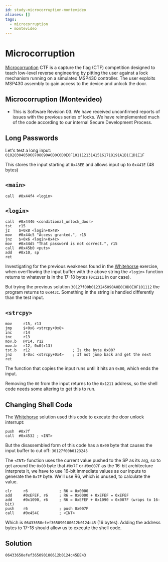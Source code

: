 ```yaml
---
id: study-microcorruption-montevideo
aliases: []
tags:
  - microcorruption
  - montevideo
---
```


# Microcorruption

[Microcorruption](https://www.microcorruption.com) CTF is a capture the flag (CTF) competition designed to teach
low-level reverse engineering by pitting the user against a lock mechanism
running on a simulated MSP430 controller. The user exploits MSP430 assembly
to gain access to the device and unlock the door.

## Microcorruption (Montevideo)

- This is Software Revision 03. We have received unconfirmed reports
  of issues with the previous series of locks. We have reimplemented
  much of the code according to our internal Secure Development
  Process.

## Long Passwords

Let's test a long input: `0102030405060708090A0B0C0D0E0F101112131415161718191A1B1C1D1E1F`

This stores the input starting at `0x43EE` and allows input up to `0x441E` (48 bytes)

## `<main>`

```assembly
call  #0x44f4 <login>
```

## `<login>`

```assembly
call  #0x4446 <conditional_unlock_door>
tst   r15
jz    $+0x8 <login+0x48>
mov   #0x44c5 "Access granted.", r15
jnz   $+0x6 <login+0x4c>
mov   #0x44d5 "That password is not correct.", r15
call  #0x45b0 <puts>
add   #0x10, sp
ret
```

Investigating for the previous weakness found in the [Whitehorse](https://bryan-melanson.github.io/blog/articles/microcorruption-06-whitehorse.html) exercise, when
overflowing the input buffer with the above string the `<login>` function
returns to whatever is in the 17-18 bytes (`0x1211` in our case).

But trying the previous solution `30127f00b0123245090A0B0C0D0E0F101112` the program
returns to `0x443C`. Something in the string is handled differently than the
test input.

## `<strcpy>`

```assembly
mov     r15, r13
jmp     $+0x6 <strcpy+0x8>
inc     r14
inc     r13
mov.b   @r14, r12
mov.b   r12, 0x0(r13)
tst.b   r12                   ; Is the byte 0x00?
jnz     $-0xc <strcpy+0x4>    ; If not jump back and get the next
ret
```

The function that copies the input runs until it hits an `0x00`, which ends the input.

Removing the `00` from the input returns to the `0x1211` address, so the shell code
needs some altering to get this to run.

## Changing Shell Code

The [Whitehorse](https://bryan-melanson.github.io/blog/articles/microcorruption-06-whitehorse.html) solution used this code to execute the door unlock interrupt:

```assembly
push  #0x7f
call  #0x4532 ; <INT>
```

But the disassembled form of this code has a `0x00` byte that causes the input
buffer to cut off: `30127f00b0123245`

The `<INT>` function uses the current value pushed to the SP as its arg, so to
get around the `0x00` byte that `#0x7F` or `#0x007F` as the 16-bit architecture
interprets it, we have to use 16-bit immediate values as our inputs to generate
the `0x7F` byte. We'll use R6, which is unused, to calculate the value.

```assembly
clr     r6              ; R6 = 0x0000
add     #0xEFEF, r6     ; R6 = 0x0000 + 0xEFEF = 0xEFEF
add     #0x1090, r6     ; R6 = 0xEFEF + 0x1090 = 0x007F (wraps to 16-bit)
push    r6              ; push 0x007F
call    #0x454C         ; <INT>
```

Which is `06433650efef365090100612b0124c45` (16 bytes). Adding the address bytes to 17-18 should allow us to execute the shell code.

## Solution

`06433650efef365090100612b0124c45EE43`
